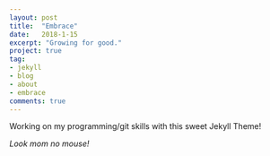 ```yaml
---
layout: post
title:  "Embrace"
date:   2018-1-15
excerpt: "Growing for good."
project: true
tag:
- jekyll 
- blog
- about
- embrace
comments: true
---
```


Working on my programming/git skills with this sweet Jekyll Theme!

*Look mom no mouse!*
